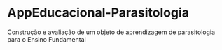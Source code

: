 # AppEducacional-Parasitologia
Construção e avaliação de um objeto de aprendizagem de parasitologia para o Ensino Fundamental
